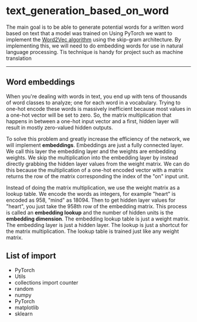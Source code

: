 # text_generation_based_on_word
The main goal is to be able to generate potential words for a written word based on text that a model was trained on
Using PyTorch we want to implement the [Word2Vec algorithm](https://en.wikipedia.org/wiki/Word2vec) using the skip-gram architecture. By implementing this, we will need to do embedding words for use in natural language processing. Tis technique is handy for project such as machine translation

---
## Word embeddings

When you're dealing with words in text, you end up with tens of thousands of word classes to analyze; one for each word in a vocabulary. Trying to one-hot encode these words is massively inefficient because most values in a one-hot vector will be set to zero. So, the matrix multiplication that happens in between a one-hot input vector and a first, hidden layer will result in mostly zero-valued hidden outputs.

To solve this problem and greatly increase the efficiency of the network, we will implement **embeddings**. Embeddings are just a fully connected layer. We call this layer the embedding layer and the weights are embedding weights. We skip the multiplication into the embedding layer by instead directly grabbing the hidden layer values from the weight matrix. We can do this because the multiplication of a one-hot encoded vector with a matrix returns the row of the matrix corresponding the index of the "on" input unit.

Instead of doing the matrix multiplication, we use the weight matrix as a lookup table. We encode the words as integers, for example "heart" is encoded as 958, "mind" as 18094. Then to get hidden layer values for "heart", you just take the 958th row of the embedding matrix. This process is called an **embedding lookup** and the number of hidden units is the **embedding dimension**. The embedding lookup table is just a weight matrix. The embedding layer is just a hidden layer. The lookup is just a shortcut for the matrix multiplication. The lookup table is trained just like any weight matrix.

## List of import
- PyTorch
- Utils
- collections import counter
- random
- numpy
- PyTorch
- matplotlib
- sklearn
